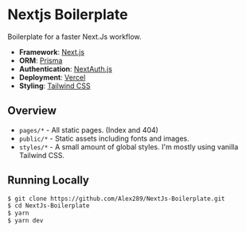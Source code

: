 # Nextjs Boilerplate

Boilerplate for a faster Next.Js workflow.

- **Framework**: [Next.js](https://nextjs.org/)
- **ORM**: [Prisma](https://prisma.io/)
- **Authentication**: [NextAuth.js](https://next-auth.js.org/)
- **Deployment**: [Vercel](https://vercel.com)
- **Styling**: [Tailwind CSS](https://tailwindcss.com/)

## Overview

- `pages/*` - All static pages. (Index and 404)
- `public/*` - Static assets including fonts and images.
- `styles/*` - A small amount of global styles. I'm mostly using vanilla Tailwind CSS.

## Running Locally

```bash
$ git clone https://github.com/Alex289/NextJs-Boilerplate.git
$ cd NextJs-Boilerplate
$ yarn
$ yarn dev
```
